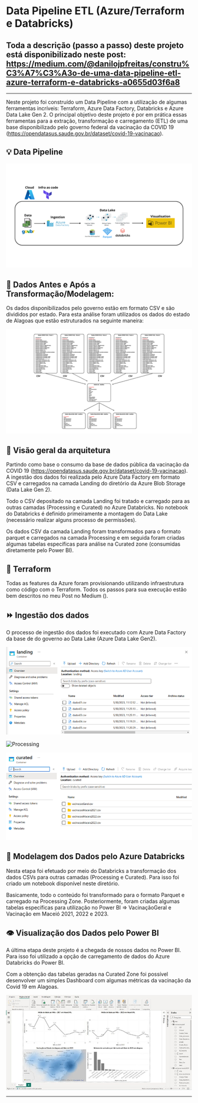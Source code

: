 # Data Pipeline ETL (Azure/Terraform e Databricks)
## Toda a descrição (passo a passo) deste projeto está disponibilizado neste post: https://medium.com/@danilojpfreitas/constru%C3%A7%C3%A3o-de-uma-data-pipeline-etl-azure-terraform-e-databricks-a0655d03f6a8
---

Neste projeto foi construído um Data Pipeline com a utilização de algumas ferramentas incríveis: Terraform, Azure Data Factory, Databricks e Azure Data Lake Gen 2.
O principal objetivo deste projeto é por em prática essas ferramentas para a extração, transformação e carregamento (ETL) de uma base disponibilizado pelo governo federal da vacinação da COVID 19 (https://opendatasus.saude.gov.br/dataset/covid-19-vacinacao).

## :bulb: Data Pipeline

![Data Pipeline Azure Terraform](Img/dataPipelineAzureETL.png)

## :memo: Dados Antes e Após a Transformação/Modelagem:

Os dados disponibilizados pelo governo estão em formato CSV e são divididos por estado. Para esta análise foram utilizados os dados do estado de Alagoas que estão estruturados na seguinte maneira:

![Arquitetura Geral](Img/dadosCovid19.png)

## :scroll: Visão geral da arquitetura

Partindo como base o consumo da base de dados pública da vacinação da COVID 19 (https://opendatasus.saude.gov.br/dataset/covid-19-vacinacao). A ingestão dos dados foi realizada pelo Azure Data Factory em formato CSV e carregados na camada Landing do diretório da Azure Blob Storage (Data Lake Gen 2).

Todo o CSV depositado na camada Landing foi tratado e carregado para as outras camadas (Processing e Curated) no Azure Databricks. No notebook do Databricks é definido primeiramente a montagem do Data Lake (necessário realizar alguns processo de permissões).

Os dados CSV da camada Landing foram transformados para o formato parquet e carregados na camada Processing e em seguida foram criadas algumas tabelas específicas para análise na Curated zone (consumidas diretamente pelo Power BI).

## :file_folder: Terraform

Todas as features da Azure foram provisionando utilizando infraestrutura como código com o Terraform. Todos os passos para sua execução estão bem descritos no meu Post no Medium ().

## :fast_forward: Ingestão dos dados

O processo de ingestão dos dados foi executado com Azure Data Factory da base de do governo ao Data Lake (Azure Data Lake Gen2).

![Landing](Img/landing.png)

![Processing](Img/procesing.png)

![Curated](Img/curated.png)

## :rocket: Modelagem dos Dados pelo Azure Databricks

Nesta etapa foi efetuado por meio do Databricks a transformação dos dados CSVs para outras camadas (Processing e Curated). Para isso foi criado um notebook disponível neste diretório.

Basicamente, todo o conteúdo foi transformado para o formato Parquet e carregado na Processing Zone. Posteriormente, foram criadas algumas tabelas específicas para utilização no Power BI => VacinaçãoGeral e Vacinação em Maceió 2021, 2022 e 2023.

## :eye: Visualização dos Dados pelo Power BI

A última etapa deste projeto é a chegada de nossos dados no Power BI. Para isso foi utilizado a opção de carregamento de dados do Azure Databricks do Power BI.

Com a obtenção das tabelas geradas na Curated Zone foi possível desenvolver um simples Dashboard com algumas métricas da vacinação da Covid 19 em Alagoas.

![PowerBI](Img/powerbi.jpg)

---
